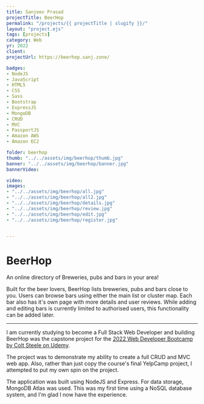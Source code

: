 ```yaml
---
title: Sanjeev Prasad
projectTitle: BeerHop
permalink: "/projects/{{ projectTitle | slugify }}/"
layout: "project.ejs"
tags: [projects]
category: Web
yr: 2022
client: 
projectUrl: https://beerhop.sanj.zone/

badges:
- NodeJS
- JavaScript
- HTML5
- CSS
- Sass
- Bootstrap
- ExpressJS
- MongoDB
- CRUD
- MVC
- PassportJS
- Amazon AWS
- Amazon EC2

folder: beerhop
thumb: "../../assets/img/beerhop/thumb.jpg"
banner: "../../assets/img/beerhop/banner.jpg"
bannerVideo:

video:
images: 
- "../../assets/img/beerhop/all.jpg"
- "../../assets/img/beerhop/all2.jpg"
- "../../assets/img/beerhop/details.jpg"
- "../../assets/img/beerhop/review.jpg"
- "../../assets/img/beerhop/edit.jpg"
- "../../assets/img/beerhop/register.jpg"


---
```


# BeerHop
An online directory of Breweries, pubs and bars in your area!

Built for the beer lovers, BeerHop lists breweries, pubs and bars close to you. Users can browse bars using either the main list or cluster map. Each bar also has it's own page with more details and user reviews. While adding and editing bars is currently limited to authorised users, this functionality can be added later. 

<hr>

I am currently studying to become a Full Stack Web Developer and building BeerHop was the capstone project for the [2022 Web Developer Bootcamp by Colt Steele on Udemy](https://www.udemy.com/course/the-web-developer-bootcamp/).

The project was to demonstrate my ability to create a full CRUD and MVC web app. Also, rather than just copy the course's final YelpCamp project, I attempted to put my own spin on the project.

The application was built using NodeJS and Express. For data storage, MongoDB Atlas was used. This was my first time using a NoSQL database system, and I'm glad I now have the experience.
